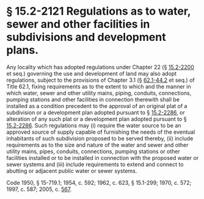 # § 15.2-2121 Regulations as to water, sewer and other facilities in subdivisions and development plans.

<p>Any locality which has adopted regulations under Chapter 22 (§ <a href='http://law.lis.virginia.gov/vacode/15.2-2200/'>15.2-2200</a> et seq.) governing the use and development of land may also adopt regulations, subject to the provisions of Chapter 3.1 (§ <a href='http://law.lis.virginia.gov/vacode/62.1-44.2/'>62.1-44.2</a> et seq.) of Title 62.1, fixing requirements as to the extent to which and the manner in which water, sewer and other utility mains, piping, conduits, connections, pumping stations and other facilities in connection therewith shall be installed as a condition precedent to the approval of an original plat of a subdivision or a development plan adopted pursuant to § <a href='http://law.lis.virginia.gov/vacode/15.2-2286/'>15.2-2286</a>, or alteration of any such plat or a development plan adopted pursuant to § <a href='http://law.lis.virginia.gov/vacode/15.2-2286/'>15.2-2286</a>. Such regulations may (i) require the water source to be an approved source of supply capable of furnishing the needs of the eventual inhabitants of such subdivision proposed to be served thereby, (ii) include requirements as to the size and nature of the water and sewer and other utility mains, pipes, conduits, connections, pumping stations or other facilities installed or to be installed in connection with the proposed water or sewer systems and (iii) include requirements to extend and connect to abutting or adjacent public water or sewer systems.</p><p>Code 1950, § 15-719.1; 1954, c. 592; 1962, c. 623, § 15.1-299; 1970, c. 572; 1997, c. 587; 2005, c. <a href='http://lis.virginia.gov/cgi-bin/legp604.exe?051+ful+CHAP0567'>567</a>.</p>